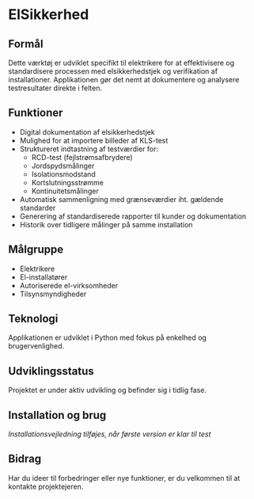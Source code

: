 # ElSikkerhed

## Formål

Dette værktøj er udviklet specifikt til elektrikere for at effektivisere og standardisere processen med elsikkerhedstjek og verifikation af installationer. Applikationen gør det nemt at dokumentere og analysere testresultater direkte i felten.

## Funktioner

- Digital dokumentation af elsikkerhedstjek
- Mulighed for at importere billeder af KLS-test
- Struktureret indtastning af testværdier for:
  - RCD-test (fejlstrømsafbrydere)
  - Jordspydsmålinger
  - Isolationsmodstand
  - Kortslutningsstrømme
  - Kontinuitetsmålinger
- Automatisk sammenligning med grænseværdier iht. gældende standarder
- Generering af standardiserede rapporter til kunder og dokumentation
- Historik over tidligere målinger på samme installation

## Målgruppe

- Elektrikere
- El-installatører
- Autoriserede el-virksomheder
- Tilsynsmyndigheder

## Teknologi

Applikationen er udviklet i Python med fokus på enkelhed og brugervenlighed.

## Udviklingsstatus

Projektet er under aktiv udvikling og befinder sig i tidlig fase.

## Installation og brug

_Installationsvejledning tilføjes, når første version er klar til test_

## Bidrag

Har du ideer til forbedringer eller nye funktioner, er du velkommen til at kontakte projektejeren.
